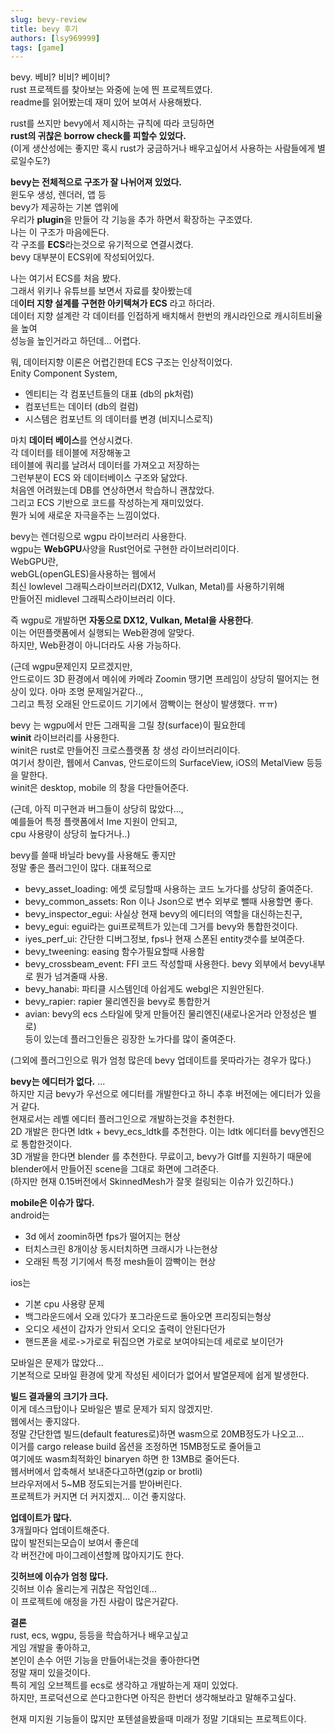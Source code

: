 ```yaml
---
slug: bevy-review
title: bevy 후기
authors: [lsy969999]
tags: [game]
---
```


bevy. 베비? 비비? 베이비?  
rust 프로젝트를 찾아보는 와중에 눈에 띈 프로젝트였다.  
readme를 읽어봤는데 재미 있어 보여서 사용해봤다.

rust를 쓰지만 bevy에서 제시하는 규칙에 따라 코딩하면  
**rust의 귀찮은 borrow check를 피할수 있었다.**  
(이게 생산성에는 좋지만 혹시 rust가 궁금하거나 배우고싶어서 사용하는 사람들에게 별로일수도?)

**bevy는 전체적으로 구조가 잘 나뉘어져 있었다.**  
윈도우 생성, 렌더러, 앱 등  
bevy가 제공하는 기본 앱위에  
우리가 **plugin**을 만들어 각 기능을 추가 하면서 확장하는 구조였다.  
나는 이 구조가 마음에든다.  
각 구조를 **ECS**라는것으로 유기적으로 연결시켰다.  
bevy 대부분이 ECS위에 작성되어있다.  

나는 여기서 ECS를 처음 봤다.  
그래서 위키나 유튜브를 보면서 자료를 찾아봤는데  
데**이터 지향 설계를 구현한 아키텍쳐가 ECS** 라고 하더라.  
데이터 지향 설계란 각 데이터를 인접하게 배치해서 한번의 캐시라인으로 캐시히트비율을 높여  
성능을 높인거라고 하던데... 어렵다.  

뭐, 데이터지향 이론은 어렵긴한데 ECS 구조는 인상적이었다.  
Enity Component System,  
- 엔티티는 각 컴포넌트들의 대표 (db의 pk처럼)  
- 컴포넌트는 데이터 (db의 컬럼)  
- 시스템은 컴포넌트 의 데이터를 변경 (비지니스로직)  

마치 **데이터 베이스**를 연상시켰다.  
각 데이터를 테이블에 저장해놓고  
테이블에 쿼리를 날려서 데이터를 가져오고 저장하는  
그런부분이 ECS 와 데이터베이스 구조와 닮았다.  
처음엔 어려웠는데 DB를 연상하면서 학습하니 괜찮았다.  
그리고 ECS 기반으로 코드를 작성하는게 재미있었다.  
뭔가 뇌에 새로운 자극을주는 느낌이었다.  

bevy는 렌더링으로 wgpu 라이브러리 사용한다.  
wgpu는 **WebGPU**사양을 Rust언어로 구현한 라이브러리이다.  
WebGPU란,  
webGL(openGLES)을사용하는 웹에서  
최신 lowlevel 그래픽스라이브러리(DX12, Vulkan, Metal)를 사용하기위해  
만들어진 midlevel 그래픽스라이브러리 이다.  

즉 wgpu로 개발하면 **자동으로 DX12, Vulkan, Metal을 사용한다**.  
이는 어떤플랫폼에서 실행되는 Web환경에 알맞다.  
하지만, Web환경이 아니더라도 사용 가능하다.

(근데 wgpu문제인지 모르겠지만,  
안드로이드 3D 환경에서 메쉬에 카메라 Zoomin 땡기면 프레임이 상당히 떨어지는 현상이 있다. 아마 조명 문제일거같다..,  
그리고 특정 오래된 안드로이드 기기에서 깜빡이는 현상이 발생했다. ㅠㅠ)

bevy 는 wgpu에서 만든 그래픽을 그릴 창(surface)이 필요한데  
**winit** 라이브러리를 사용한다.  
winit은 rust로 만들어진 크로스플랫폼 창 생성 라이브러리이다.  
여기서 창이란, 웹에서 Canvas, 안드로이드의 SurfaceView, iOS의 MetalView 등등을 말한다.  
winit은 desktop, mobile 의 창을 다만들어준다.  

(근데, 아직 미구현과 버그들이 상당히 많았다...,   
예를들어 특정 플랫폼에서 Ime 지원이 안되고,  
cpu 사용량이 상당히 높다거나..)

bevy를 쓸때 바닐라 bevy를 사용해도 좋지만  
정말 좋은 플러그인이 많다. 대표적으로  
- bevy_asset_loading: 에셋 로딩할때 사용하는 코드 노가다를 상당히 줄여준다.  
- bevy_common_assets: Ron 이나 Json으로 변수 외부로 뺄때 사용할면 좋다.  
- bevy_inspector_egui: 사실상 현재 bevy의 에디터의 역할을 대신하는친구,  
- bevy_egui: egui라는 gui프로젝트가 있는데 그거를 bevy와 통합한것이다.  
- iyes_perf_ui: 간단한 디버그정보, fps나 현재 스폰된 entity갯수를 보여준다.  
- bevy_tweening: easing 함수가필요할때 사용함  
- bevy_crossbeam_event: FFI 코드 작성할때 사용한다. bevy 외부에서 bevy내부로 뭔가 넘겨줄때 사용.  
- bevy_hanabi: 파티클 시스템인데 아쉽게도 webgl은 지원안된다.  
- bevy_rapier: rapier 물리엔진을 bevy로 통합한거  
- avian: bevy의 ecs 스타일에 맞게 만들어진 물리엔진(새로나온거라 안정성은 별로)  
등이 있는데 플러그인들은 굉장한 노가다를 많이 줄여준다.  

(그외에 플러그인으로 뭐가 엄청 많은데 bevy 업데이트를 못따라가는 경우가 많다.)  

**bevy는 에디터가 없다.** ...  
하지만 지금 bevy가 우선으로 에디터를 개발한다고 하니 추후 버전에는 에디터가 있을거 같다.  
현재로서는 레벨 에디터 플러그인으로 개발하는것을 추천한다.  
2D 개발은 한다면 ldtk + bevy_ecs_ldtk를 추천한다. 이는 ldtk 에디터를 bevy엔진으로 통합한것이다.  
3D 개발을 한다면 blender 를 추천한다. 무료이고, bevy가 Gltf를 지원하기 때문에  
blender에서 만들어진 scene을 그대로 화면에 그려준다.  
(하지만 현재 0.15버전에서 SkinnedMesh가 잘못 컬링되는 이슈가 있긴하다.)  

**mobile은 이슈가 많다.**  
android는  
- 3d 에서 zoomin하면 fps가 떨어지는 현상  
- 터치스크린 8개이상 동시터치하면 크래시가 나는현상  
- 오래된 특정 기기에서 특정 mesh들이 깜빡이는 현상  

ios는  
- 기본 cpu 사용량 문제  
- 백그라운드에서 오래 있다가 포그라운드로 돌아오면 프리징되는형상  
- 오디오 세션이 갑자가 안되서 오디오 출력이 안된다던가  
- 핸드폰을 세로->가로로 뒤집으면 가로로 보여야되는데 세로로 보이던가  

모바일은 문제가 많았다...  
기본적으로 모바일 환경에 맞게 작성된 세이더가 없어서 발열문제에 쉽게 발생한다.  

**빌드 결과물의 크기가 크다.**  
이게 데스크탑이나 모바일은 별로 문제가 되지 않겠지만.  
웹에서는 좋지않다.  
정말 간단한앱 빌드(default features로)하면 wasm으로 20MB정도가 나오고...  
이거를 cargo release build 옵션을 조정하면 15MB정도로 줄어들고  
여기에또 wasm최적화인 binaryen 하면 한 13MB로 줄어든다.  
웹서버에서 압축해서 보내준다고하면(gzip or brotli)  
브라우저에서 5~MB 정도되는거를 받아버린다.  
프로젝트가 커지면 더 커지겠지... 이건 좋지않다.  

**업데이트가 많다.**  
3개월마다 업데이트해준다.  
많이 발전되는모습이 보여서 좋은데  
각 버전간에 마이그레이션할께 많아지기도 한다.  

**깃허브에 이슈가 엄청 많다.**  
깃허브 이슈 올리는게 귀찮은 작업인데...  
이 프로젝트에 애정을 가진 사람이 많은거같다.  




**결론**  
rust, ecs, wgpu, 등등을 학습하거나 배우고싶고  
게임 개발을 좋아하고,  
본인이 손수 어떤 기능을 만들어내는것을 좋아한다면  
정말 재미 있을것이다.  
특히 게임 오브젝트를 ecs로 생각하고 개발하는게 재미 있었다.  
하지만, 프로덕션으로 쓴다고한다면 아직은 한번더 생각해보라고 말해주고싶다.  

현재 미지원 기능들이 많지만
포텐셜을봤을때 미래가 정말 기대되는 프로젝트이다.